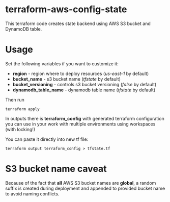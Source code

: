 # terraform-aws-config-state
This terraform code creates state backend using AWS S3 bucket and DynamoDB table.

# Usage
Set the following variables if you want to customize it:

  * **region** - region where to deploy resources (*us-east-1* by default)
  * **bucket_name** - s3 bucket name (*tfstate* by default)
  * **bucket_versioning** - controls s3 bucket versioning (*false* by default)
  * **dynamodb_table_name** - dynamodb table name (*tfstate* by default)

Then run

```
terraform apply
```

In outputs there is **terraform_config** with generated terraform configuration you can use in your work with multiple environments using workspaces (with locking!)

You can paste it directly into new tf file:

```
terraform output terraform_config > tfstate.tf
```

# S3 bucket name caveat
Because of the fact that **all** AWS S3 bucket names are **global**, a random suffix is created during deployment and appended to provided bucket name to avoid naming conflicts.
